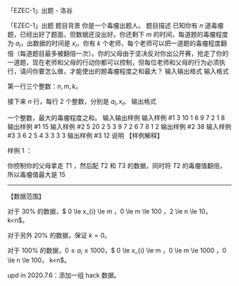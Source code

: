 



「EZEC-1」出题 - 洛谷














「EZEC-1」出题
题目背景
你是一个毒瘤出题人。
题目描述
已知你有 $n$ 道毒瘤题，已经出好了题面，但数据还没出好。你还剩下 $m$ 的时间，每道题的毒瘤程度为 $a_{i}$，出数据的时间是 $x_{i}$，你有 $k$ 个老师，每个老师可以把一道题的毒瘤程度翻倍（每道题目最多被翻倍一次）。你的父母由于坚决反对你出公开赛，抢走了你的一道题，现在老师和父母的行动你都可以控制，但每位老师和父母的行为必须执行，请问你要怎么做，才能使出的题毒瘤程度之和最大？
输入输出格式
输入格式

第一行三个整数：$n,m,k$。

接下来 $n$ 行，每行 $2$ 个整数，分别是 $a_{i},x_{i}$。
输出格式

一个整数，最大的毒瘤程度之和。
输入输出样例
输入样例 #1
3 10 1
6 9
7 2
1 8
输出样例 #1
15
输入样例 #2
5 20 2
5 3 
9 7
2 6
7 8
1 2
输出样例 #2
38
输入样例 #3
3 6 2
5 4
3 3
3 3
输出样例 #3
12
说明
【样例解释】

样例 $1$ ：

你控制你的父母拿走 $T1$ ，然后配 $T2$ 和 $T3$ 的数据，同时将 $T2$ 的毒瘤值翻倍，所以毒瘤值最大是 $15$

------------

【数据范围】

对于 $30\%$ 的数据，$ 0 \le x_{i} \le m $，$0 \le m \le 100 $，$2 \le n \le 10$，$ k<n$。

对于另外 $20\%$ 的数据，保证 $k=0$。

对于 $100\%$ 的数据，$0 \le a_{i} \le 1000$，$ 0 \le x_{i} \le m $，$0 \le m \le 1000 $，$0 \le n \le 100$，$ k<n$。

upd in 2020.7.6：添加一组 hack 数据。






